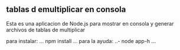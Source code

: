 ## tablas d emultiplicar en consola
Esta es una aplicacion de Node.js para mostrar en consola y generar archivos de tablas de multiplicar

para instalar: 
...
npm install
...
para la ayuda:
..-
node app-h
...